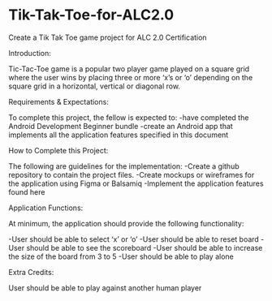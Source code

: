 # Tik-Tak-Toe-for-ALC2.0

Create a Tik Tak Toe game project for ALC 2.0 Certification

Introduction:

Tic-Tac-Toe game is a popular two player game played on a square 
grid where the user wins by  placing three or more ‘x’s or ‘o’ 
depending on the square grid in a horizontal, vertical or diagonal 
row.

Requirements & Expectations:

To complete this project, the fellow is expected to:
-have completed the Android Development Beginner bundle
-create an Android app that implements all the application 
 features specified in this document

How to Complete this Project:

The following are guidelines for the implementation:
-Create a github repository to contain the project files. 
-Create mockups or wireframes for the application using 
 Figma or Balsamiq
-Implement the application features found here

Application Functions:


At minimum, the application should provide the following 
functionality:

-User should be able to select ‘x’ or ‘o’
-User should be able to reset board
-User should be able to see the scoreboard
-User should be able to increase the size 
 of the board from 3 to 5
-User should be able to play alone

Extra Credits:

User should be able to play against another human player




